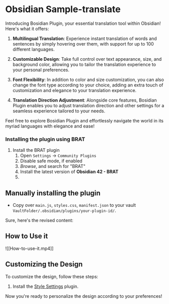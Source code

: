 # Obsidian Sample-translate

Introducing Bosidian Plugin, your essential translation tool within Obsidian! Here's what it offers:

1. **Multilingual Translation**: Experience instant translation of words and sentences by simply hovering over them, with support for up to 100 different languages.

2. **Customizable Design**: Take full control over text appearance, size, and background color, allowing you to tailor the translation experience to your personal preferences.

3. **Font Flexibility**: In addition to color and size customization, you can also change the font type according to your choice, adding an extra touch of customization and elegance to your translation experience.

4. **Translation Direction Adjustment**: Alongside core features, Bosidian Plugin enables you to adjust translation direction and other settings for a seamless experience tailored to your needs.

Feel free to explore Bosidian Plugin and effortlessly navigate the world in its myriad languages with elegance and ease!


### Installing the plugin using BRAT

1. Install the BRAT plugin
    1. Open `Settings` -> `Community Plugins`
    2. Disable safe mode, if enabled
    3. *Browse*, and search for "BRAT" 
    4. Install the latest version of **Obsidian 42 - BRAT**
    5. 


## Manually installing the plugin

- Copy over `main.js`, `styles.css`, `manifest.json` to your vault `VaultFolder/.obsidian/plugins/your-plugin-id/`.

Sure, here's the revised content:

## How to Use it

![[How-to-use-it.mp4]]

## Customizing the Design

To customize the design, follow these steps:

1. Install the [Style Settings](https://github.com/mgmeyers/obsidian-style-settings#obsidian-style-settings-plugin) plugin.

Now you're ready to personalize the design according to your preferences!

<!-- 
## Funding URL

You can include funding URLs where people who use your plugin can financially support it.

The simple way is to set the `fundingUrl` field to your link in your `manifest.json` file:

```json
{
    "fundingUrl": "https://buymeacoffee.com"
}
```

If you have multiple URLs, you can also do:

```json
{
    "fundingUrl": {
        // "Buy Me a Coffee": "https://buymeacoffee.com",
        // "GitHub Sponsor": "https://github.com/sponsors",
        // "Patreon": "https://www.patreon.com/"
    }
}
```

## API Documentation

See https://github.com/obsidianmd/obsidian-api -->
